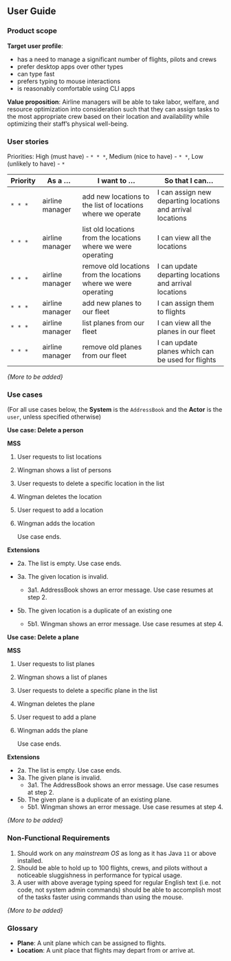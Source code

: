 ## User Guide

### Product scope

**Target user profile**:

* has a need to manage a significant number of flights, pilots and crews
* prefer desktop apps over other types
* can type fast
* prefers typing to mouse interactions
* is reasonably comfortable using CLI apps

**Value proposition**: Airline managers will be able to take labor, welfare, and resource optimization 
into consideration such that they can assign tasks to the most appropriate crew based on their location 
and availability while optimizing their staff’s physical well-being.

### User stories

Priorities: High (must have) - `* * *`, Medium (nice to have) - `* *`, Low (unlikely to have) - `*`

| Priority | As a …​                                    | I want to …​                                                    | So that I can…​                                            |
| -------- |--------------------------------------------|-----------------------------------------------------------------|------------------------------------------------------------|
| `* * *`  | airline manager    | add new locations to the list of locations where we operate     | I can assign new departing locations and arrival locations |
| `* * *`  | airline manager    | list old locations from the locations where we were operating   | I can view all the locations                               |
| `* * *`  | airline manager    | remove old locations from the locations where we were operating | I can update departing locations and arrival locations     |
| `* * *`  | airline manager    | add new planes to our fleet                                     | I can assign them to flights                               |
| `* * *`  | airline manager    | list planes from our fleet                                      | I can view all the planes in our fleet                     |
| `* * *`  | airline manager    | remove old planes from our fleet                                | I can update planes which can be used for flights          |
*{More to be added}*

### Use cases

(For all use cases below, the **System** is the `AddressBook` and the **Actor** is the `user`, unless specified otherwise)

**Use case: Delete a person**

**MSS**

1.  User requests to list locations
2.  Wingman shows a list of persons
3.  User requests to delete a specific location in the list
4.  Wingman deletes the location
5.  User request to add a location
6.  Wingman adds the location

    Use case ends.

**Extensions**

* 2a. The list is empty.
  Use case ends.

* 3a. The given location is invalid.
    * 3a1. AddressBook shows an error message.
      Use case resumes at step 2.

* 5b. The given location is a duplicate of an existing one
    *  5b1. Wingman shows an error message.
       Use case resumes at step 4.

**Use case: Delete a plane**

**MSS**

1.  User requests to list planes
2.  Wingman shows a list of planes
3.  User requests to delete a specific plane in the list
4.  Wingman deletes the plane
5.  User request to add a plane
6.  Wingman adds the plane

    Use case ends.

**Extensions**
* 2a. The list is empty.
  Use case ends.
* 3a. The given plane is invalid.
  * 3a1. The AddressBook shows an error message. Use case resumes at step 2.
* 5b. The given plane is a duplicate of an existing plane.
  * 5b1. Wingman shows an error message. Use case resumes at step 4.

*{More to be added}*

### Non-Functional Requirements

1.  Should work on any _mainstream OS_ as long as it has Java `11` or above installed.
2.  Should be able to hold up to 100 flights, crews, and pilots without a noticeable sluggishness in performance for typical usage.
3.  A user with above average typing speed for regular English text (i.e. not code, not system admin commands) should be able to accomplish most of the tasks faster using commands than using the mouse.

*{More to be added}*

### Glossary
* **Plane**: A unit plane which can be assigned to flights.
* **Location**: A unit place that flights may depart from or arrive at. 
